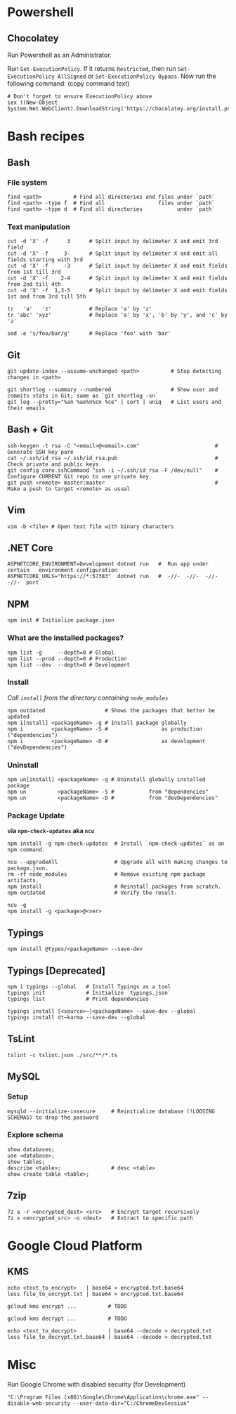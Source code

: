 # Powershell

## Chocolatey

Run Powershell as an Administrator.

Run `Get-ExecutionPolicy`. If it returns `Restricted`, then run `Set-ExecutionPolicy AllSigned` or `Set-ExecutionPolicy Bypass`.
Now run the following command:   (copy command text)

```
# Don't forget to ensure ExecutionPolicy above
iex ((New-Object System.Net.WebClient).DownloadString('https://chocolatey.org/install.ps1'))
```

# Bash recipes

## Bash

### File system
```
find <path>          # Find all directories and files under `path`
find <path> -type f  # Find all                 files under `path`
find <path> -type d  # Find all directories           under `path`
```

### Text manipulation
```
cut -d 'X' -f      3      # Split input by delimeter X and emit 3rd field
cut -d 'X' -f     3-      # Split input by delimeter X and emit all fields starting with 3rd
cut -d 'X' -f     -3      # Split input by delimeter X and emit fields from 1st till 3rd
cut -d 'X' -f    2-4      # Split input by delimeter X and emit fields from 2nd till 4th
cut -d 'X' -f  1,3-5      # Split input by delimeter X and emit fields 1st and from 3rd till 5th

tr   'a'   'z'            # Replace 'a' by 'z'
tr 'abc' 'xyz'            # Replace 'a' by 'x', 'b' by 'y', and 'c' by 'z'

sed -e 's/foo/bar/g'      # Replace 'foo' with 'bar'
```

## Git

```
git update-index --assume-unchanged <path>          # Stop detecting changes in <path>

git shortlog --summary --numbered                   # Show user and commits stats in Git; same as `git shortlog -sn`
git log --pretty="%an %ae%n%cn %ce" | sort | uniq   # List users and their emails
```

## Bash + Git

```
ssh-keygen -t rsa -C "<email>@<email>.com"                        # Generate SSH key pare
cat ~/.ssh/id_rsa ~/.ssh/id_rsa.pub                               # Check private and public keys
git config core.sshCommand "ssh -i ~/.ssh/id_rsa -F /dev/null"    # Configure CURRENT Git repo to use private key
git push <remote> master:master                                   # Make a push to target <remote> as usual
```

## Vim

```
vim -b <file> # Open text file with binary characters
```

## .NET Core

```
ASPNETCORE_ENVIRONMENT=Development dotnet run   #  Run app under certain   environment configuration
ASPNETCORE_URLS="https://*:57383"  dotnet run   #  -//-  -//-  -//-  -//-  port
```

## NPM

```
npm init # Initialize package.json
```

### What are the installed packages?

```
npm list -g     --depth=0 # Global
npm list --prod --depth=0 # Production
npm list --dev  --depth=0 # Development
```

### Install

*Call `install` from the directory containing `node_modules`*

```
npm outdated                   # Shows the packages that better be updated
npm i[nstall] <packageName> -g # Install package globally
npm i         <packageName> -S #                 as production ("dependencies")
npm i         <packageName> -D #                 as development ("devDependencies")
```

### Uninstall

```
npm un[install] <packageName> -g # Uninstall globally installed package
npm un          <packageName> -S #           from "dependencies"
npm un          <packageName> -D #           from "devDependencies"
```

### Package Update

**via `npm-check-updates` aka `ncu`**

```
npm install -g npm-check-updates  # Install `npm-check-updates` as an npm command.

ncu --upgradeAll                  # Upgrade all with making changes to package.json.
rm -rf node_modules               # Remove existing npm package artifacts.
npm install                       # Reinstall packages from scratch.
npm outdated                      # Verify the result.

ncu -g
npm install -g <package>@<ver>
```

## Typings

```
npm install @types/<packageName> --save-dev
```

## Typings [Deprecated]

```
npm i typings --global   # Install Typings as a tool
typings init             # Initialize `typings.json`
typings list             # Print dependencies

typings install [<source>~]<packageName> --save-dev --global
typings install dt~karma --save-dev --global
```

## TsLint

```
tslint -c tslint.json ./src/**/*.ts
```

## MySQL

### Setup

```
mysqld --initialize-insecure     # Reinitialize database (!LOOSING SCHEMAS) to drop the password
```

### Explore schema

```
show databases;
use <database>;
show tables;
describe <table>;                # desc <table>
show create table <table>;
```

## 7zip

```
7z a -r <encrypted_dest> <src>   # Encrypt target recursively
7z x <encrypted_src> -o <dest>   # Extract to specific path
```

# Google Cloud Platform

## KMS

```
echo <text_to_encrypt>   | base64 > encrypted.txt.base64
less file_to_encrypt.txt | base64 > encrypted.txt.base64

gcloud kms encrypt ...          # TODO

gcloud kms decrypt ...          # TODO

echo <text_to_decrypt>          | base64 --decode > decrypted.txt
less file_to_decrypt.txt.base64 | base64 --decode > decrypted.txt
```

# Misc

Run Google Chrome with disabled security (for Development)
```
"C:\Program Files (x86)\Google\Chrome\Application\chrome.exe" --disable-web-security --user-data-dir="C:/ChromeDevSession"
```
